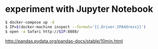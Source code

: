 # experiment with Jupyter Notebook

```bash
$ docker-compose up -d
$ IP=$(docker-machine inspect --format='{{.Driver.IPAddress}}')
$ open -a Safari http://$IP:8888/
```

http://pandas.pydata.org/pandas-docs/stable/10min.html
